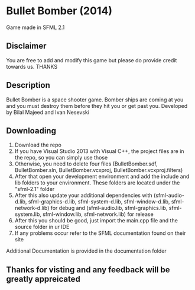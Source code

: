 Bullet Bomber (2014)
====================
Game made in SFML 2.1

Disclaimer
----------
You are free to add and modify this game but please do provide credit towards us. THANKS

Description
-----------
Bullet Bomber is a space shooter game. 
Bomber ships are coming at you and you must destroy them before they hit you or get past you.
Developed by Bilal Majeed and Ivan Nesevski

Downloading
-----------
  1. Download the repo
  2. If you have Visual Studio 2013 with Visual C++, the project files are in the repo, so you can simply use those
  3. Otherwise, you need to delete four files (BulletBomber.sdf, BulletBomber.sln, BulletBomber.vcxproj, BulletBomber.vcxproj.filters)
  4. After that open your development environment and add the include and lib folders to your environment. These folders are located under the "sfml-2.1" folder
  5. After this also update your additional dependencies with (sfml-audio-d.lib, sfml-graphics-d.lib, sfml-system-d.lib, sfml-window-d.lib, sfml-network-d.lib) for debug and (sfml-audio.lib, sfml-graphics.lib, sfml-system.lib, sfml-window.lib, sfml-network.lib) for release
  6. After this you should be good, just import the main.cpp file and the source folder in ur IDE
  7. If any problems occur refer to the SFML documentation found on their site

Additional Documentation is provided in the documentation folder

Thanks for visting and any feedback will be greatly appreicated
---------------------------------------------------------------
